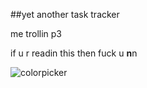 ##yet another task tracker

me trollin p3

if u r readin this then fuck u **n**n

![colorpicker](https://media.tenor.com/thvZXbONJO4AAAAC/amelia-watson.gif 'Amelia Waston 4life')
